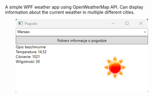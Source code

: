 A simple WPF weather app using OpenWeatherMap API.
Can display information about the current weather in multiple different cities.
<p align="center">
  <img src="https://github.com/karozaj/Weather-app-using-API-Windows-Forms/blob/master/.github/1.png">
</p>
